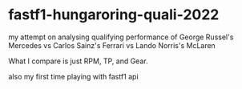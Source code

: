 # fastf1-hungaroring-quali-2022

my attempt on analysing qualifying performance of George Russel's Mercedes vs Carlos Sainz's Ferrari vs Lando Norris's McLaren

What I compare is just RPM, TP, and Gear.

also my first time playing with fastf1 api
